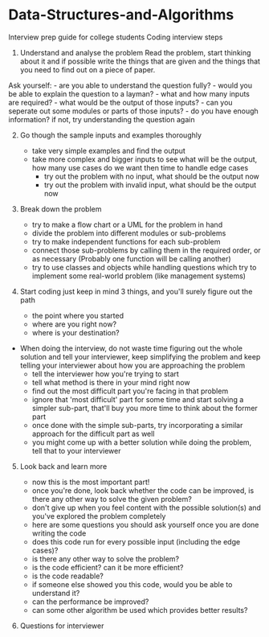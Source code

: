 # Data-Structures-and-Algorithms
Interview prep guide for college students
Coding interview steps

1. Understand and analyse the problem
Read the problem, start thinking about it and if possible write the things that are given and the things that you need to find out on a piece of paper.

Ask yourself:
    - are you able to understand the question fully?
    - would you be able to explain the question to a layman?
    - what and how many inputs are required?
    - what would be the output of those inputs?
    - can you seperate out some modules or parts of those inputs?
    - do you have enough information? if not, try understanding the question again

2. Go though the sample inputs and examples thoroughly
    - take very simple examples and find the output 
    - take more complex and bigger inputs to see what will be the output, how many use cases do we want
    then time to handle edge cases 
        - try out the problem with no input, what should be the output now
        - try out the problem with invalid input, what should be the output now 

3. Break down the problem
    - try to make a flow chart or a UML for the problem in hand 
    - divide the problem into different modules or sub-problems
    - try to make independent functions for each sub-problem 
    - connect those sub-problems by calling them in the required order, or as necessary (Probably one function will be calling another)
    - try to use classes and objects while handling questions which try to implement some real-world problem (like management systems)

4. Start coding 
    just keep in mind 3 things, and you'll surely figure out the path 
    - the point where you started
    - where are you right now?
    - where is your destination?

* When doing the interview, do not waste time figuring out the whole solution and tell your interviewer, keep simplifying the problem and keep telling your interviewer about how you are approaching the problem
    - tell the interviewer how you're trying to start 
    - tell what method is there in your mind right now
    - find out the most difficult part you're facing in that problem 
    - ignore that 'most difficult' part for some time and start solving a simpler sub-part, that'll buy you more time to think about the former part 
    - once done with the simple sub-parts, try incorporating a similar approach for the difficult part as well
    - you might come up with a better solution while doing the problem, tell that to your interviewer

5. Look back and learn more 
    * now this is the most important part!
    - once you're done, look back whether the code can be improved, is there any other way to solve the given problem?
    - don't give up when you feel content with the possible solution(s) and  you've explored the problem completely

    * here are some questions you should ask yourself once you are done writing the code 
    - does this code run for every possible input (including the edge cases)?
    - is there any other way to solve the problem?
    - is the code efficient? can it be more efficient?
    - is the code readable?
    - if someone else showed you this code, would you be able to understand it?
    - can the performance be improved?
    - can some other algorithm be used which provides better results?

6. Questions for interviewer
